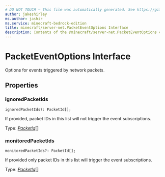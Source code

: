 ```yaml
---
# DO NOT TOUCH — This file was automatically generated. See https://github.com/mojang/minecraftapidocsgenerator to modify descriptions, examples, etc.
author: jakeshirley
ms.author: jashir
ms.service: minecraft-bedrock-edition
title: minecraft/server-net.PacketEventOptions Interface
description: Contents of the @minecraft/server-net.PacketEventOptions class.
---
```

# PacketEventOptions Interface

Options for events triggered by network packets.

## Properties

### **ignoredPacketIds**
`ignoredPacketIds?: PacketId[];`

If provided, packet IDs in this list will not trigger the event subscriptions.

Type: [*PacketId*](PacketId.md)[]

### **monitoredPacketIds**
`monitoredPacketIds?: PacketId[];`

If provided only packet IDs in this list will trigger the event subscriptions.

Type: [*PacketId*](PacketId.md)[]
